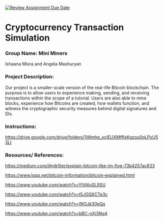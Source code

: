 [![Review Assignment Due Date](https://classroom.github.com/assets/deadline-readme-button-22041afd0340ce965d47ae6ef1cefeee28c7c493a6346c4f15d667ab976d596c.svg)](https://classroom.github.com/a/am3xLbu5)
# Cryptocurrency Transaction Simulation
 
### Group Name: Mini Miners
Ishaana Misra and Angela Mashuryan 
       
### Project Description:

Our project is a smaller-scale version of the real-life Bitcoin blockchain. The purpose is to allow users to experience making, sending, and receiving transactions within the scope of a tutorial. Users are also able to mine blocks, experience how Bitcoins are created, how wallets function, and witness the cryptographic security measures behind digital signatures and IDs.
  
### Instructions:

https://drive.google.com/drive/folders/1jWmhe_xcIEUXMffIsKgzou0qLPxU53LI

### Resources/ References:

https://medium.com/@nik5ter/explain-bitcoin-like-im-five-73b4257ac833

https://www.lopp.net/bitcoin-information/bitcoin-explained.html

https://www.youtube.com/watch?v=YIVAluSL9SU

https://www.youtube.com/watch?v=t5JGQXCTe3c

https://www.youtube.com/watch?v=l9jOJk30eQs

https://www.youtube.com/watch?v=bBC-nXj3Ng4
